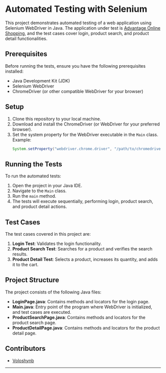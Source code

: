 # Automated Testing with Selenium

This project demonstrates automated testing of a web application using Selenium WebDriver in Java. The application under test is [Advantage Online Shopping](https://www.advantageonlineshopping.com/#/), and the test cases cover login, product search, and product detail functionalities.

## Prerequisites

Before running the tests, ensure you have the following prerequisites installed:

- Java Development Kit (JDK)
- Selenium WebDriver
- ChromeDriver (or other compatible WebDriver for your browser)
  
## Setup

1. Clone this repository to your local machine.
2. Download and install the ChromeDriver (or WebDriver for your preferred browser).
3. Set the system property for the WebDriver executable in the `Main` class. Example:
   ```java
   System.setProperty("webdriver.chrome.driver", "/path/to/chromedriver");
   ```

## Running the Tests

To run the automated tests:

1. Open the project in your Java IDE.
2. Navigate to the `Main` class.
3. Run the `main` method.
4. The tests will execute sequentially, performing login, product search, and product detail actions.

## Test Cases

The test cases covered in this project are:

1. **Login Test**: Validates the login functionality.
2. **Product Search Test**: Searches for a product and verifies the search results.
3. **Product Detail Test**: Selects a product, increases its quantity, and adds it to the cart.

## Project Structure

The project consists of the following Java files:

- **LoginPage.java**: Contains methods and locators for the login page.
- **Main.java**: Entry point of the program where WebDriver is initialized, and test cases are executed.
- **ProductSearchPage.java**: Contains methods and locators for the product search page.
- **ProductDetailPage.java**: Contains methods and locators for the product detail page.

## Contributors

- [Voloshynb](https://github.com/Voloshynb)

---
